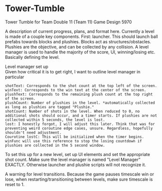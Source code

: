 # Tower-Tumble
Tower Tumble for Team Double 11 (Team 11) Game Design 5970

A description of current progress, plans, and format here.
Currently a level is made of a couple key components. First: launcher. This should launch ball prefabs towards blocks and plushies. Blocks act as structures/obstacles. Plushies are the objective, and can be collected by any collision. A level manager is used to handle the majority of the score, UI, winning/losing etc. Basically defining the level. 

Level manager set up <br>
Given how critical it is to get right, I want to outline level manager in particular
```
shotText: Corresponds to the shot count at the top left of the screen.
winText: Corresponds to the win text at the center of the screen.
plushText: Corresponds to the remaining plush count at the top right of the screen.
plushCount: Number of plushies in the level. *automatically collected as long as plushies are tagged "Plushie."
shotCount: Number of shots in the level. When reduced to 0, no additional shots should occur, and a timer starts. If plushies are not collected within 5 seconds, the level is lost.
lost: I honestly forgot, I will adjust this later. Think that was for preventing weird coroutine edge cases, unsure. Regardless, hopefully shouldn't need adjustment.
Courotine lostC: This will be initialized when the timer begins. winFunc will use this reference to stop the losing countdown if plushies are collected in the 5 second window.
```
To set this up for a new level, set up UI elements and set the appropriate shot count. Make sure the level manager is named "Level Manager" EXACTLY. Otherwise launcher and plushie scripts will not recognize it. 

A warning for level transitions. Because the game pauses timescale win or lose, when restarting/transitioning between levels, make sure timescale is reset to 1.
